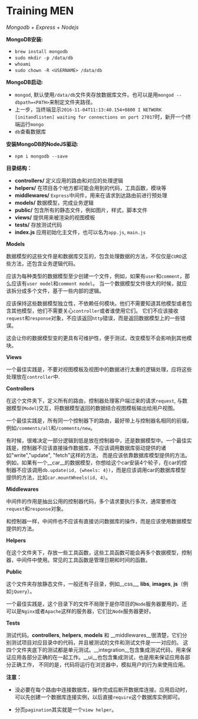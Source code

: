 # Training MEN

_Mongodb_ + _Express_ + _Nodejs_

__MongoDB安装:__

*   `brew install mongodb`
*   `sudo mkdir -p /data/db`
*   `whoami`
*   `sudo chown -R <USERNAME> /data/db`

__MongoDB启动:__

*   `mongod`, 默认使用`/data/db`文件夹存放数据库文件。也可以是用`mongod --dbpath=<PATH>`来制定文件夹路径。
*   上一步，当终端显示`2016-11-04T11:13:40.154+0800 I NETWORK  [initandlisten] waiting for connections on port 27017`时，新开一个终端运行`mongo`
*   `db`查看数据库

__安装MongoDB的NodeJS驱动:__

*   `npm i mongodb --save`


__目录结构：__

*   __controllers/__ 定义应用的路由和对应的处理逻辑
*   __helpers/__ 在项目各个地方都可能会用到的代码，工具函数，模块等
*   __middlewares/__ `Express`中间件，用来在请求到达路由前进行预处理
*   __models/__ 数据模型，完成业务逻辑
*   __public/__ 包含所有的静态文件，例如图片，样式，脚本文件
*   __views/__ 提供用来被渲染的视图模板
*   __tests/__ 存放测试代码
*   __index.js__ 应用初始化主文件，也可以名为`app.js`, `main.js`

__Models__

数据模型的这些文件是和数据库交互的，包含处理数据的方法，不仅仅是`CURD`这些方法，还包含业务逻辑代码。

应该为每种类型的数据模型至少创建一个文件，例如，如果有`user`和`comment`，那么应该有`user model`和`comment model`。
当一个数据模型文件很大的时候，就应该拆分成多个文件，基于一些内部的逻辑。

应该保持这些数据模型独立性，不依赖任何模块。他们不需要知道其他模型或者包含其他模型，他们不需要关心`controller`或者谁使用它们。
它们不应该接收`request`和`response`对象，不应该返回`http`错误，而是返回数据模型上的一些错误。

这会让你的数据模型变的更具有可维护性，便于测试，改变模型不会影响到其他模块。

__Views__

一个最佳实践是，不要对视图模板及视图中的数据进行太重的逻辑处理，应将这些处理放在`controller`中.

__Controllers__

在这个文件夹下，定义所有的路由，控制器处理客户端过来的请求`request`, 与数据模型(`Model`)交互，将数据模型返回的数据结合视图模板输出给用户视图。

一个最佳实践是，所有同一个控制器下的路由，最好带上与控制器名相同的前缀，例如`/comments/all`和`/comments/new`。

有时候，很难决定一部分逻辑到低是放在控制器中，还是数据模型中。一个最佳实践是，控制器不应该直接操作数据库，不应该调用数据库驱动提供的诸如"write","update", "fetch"这样的方法，
而是应该依靠数据库模型提供的方法。例如，如果有一个__car__的数据模型，你想给这个car安装4个轮子，在car的控制器不应该调用`db.update(id, {wheels: 4})`，而是应该调用car的数据库模型
提供的方法，比如`car.mountWheels(id, 4)`。

__Middlewares__

中间件的作用是抽出公用的控制器代码，多个请求要执行多次，通常要修改`request`和`response`对象。

和控制器一样，中间件也不应该有直接访问数据库的操作，而是应该使用数据模型提供的方法。

__Helpers__

在这个文件夹下，存放一些工具函数，这些工具函数可能会再多个数据模型，控制器，中间件中使用。常见的工具函数是管理日期和时间的函数。

__Public__

这个文件夹存放静态文件，一般还有子目录，例如__css__, __libs__, __images__, __js__（例如`jQuery`）。

一个最佳实践是，这个目录下的文件不局限于是你项目的`Node`服务器要用的，还可以是`Nginx`或者`Apache`这样的服务器，它们比`Node`服务器更好。

__Tests__

测试代码。__controllers__, __helpers__, __models__ 和 __middlewares__很清楚，它们分别测试项目对应目录中的代码，并且被测试的文件和测试文件是一一对应的。
这四个文件夹底下的测试都是单元测试。__integration__包含集成测试代码，用来保证应用各部分正确的在一起工作。__ui__也包含集成测试，也是用来保证应用各部分正确工作，
不同的是，代码将运行在浏览器中，模拟用户的行为来使用应用。


__注意：__

* 没必要在每个路由中连接数据库，操作完成后断开数据库连接。应用启动时，可以先创建一个数据库连接实例，以后直接`require`这个数据库实例即可。

* 分页`pagination`其实就是一个`view helper`。

